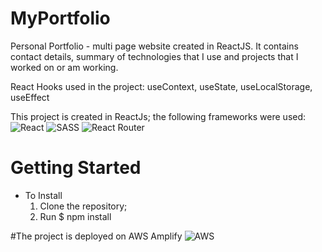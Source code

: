 # MyPortfolio


Personal Portfolio - multi page website created in ReactJS. It contains contact details, summary of technologies that I use and projects that I worked on or am working.

React Hooks used in the project: useContext, useState, useLocalStorage, useEffect

This project is created in ReactJs; the following frameworks were used:
![React](https://img.shields.io/badge/react-%2320232a.svg?style=for-the-badge&logo=react&logoColor=%2361DAFB)
![SASS](https://img.shields.io/badge/SASS-hotpink.svg?style=for-the-badge&logo=SASS&logoColor=white)
![React Router](https://img.shields.io/badge/React_Router-CA4245?style=for-the-badge&logo=react-router&logoColor=white)


# Getting Started
- To Install
    1. Clone the repository;
    2. Run $ npm install 



#The project is deployed on AWS Amplify
![AWS](https://img.shields.io/badge/AWS-%23FF9900.svg?style=for-the-badge&logo=amazon-aws&logoColor=white)
